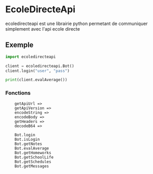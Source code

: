 
# EcoleDirecteApi

ecoledirecteapi est une librairie python permetant de communiquer simplement avec l'api ecole directe

## Exemple

```python
import ecoledirecteapi

client = ecoledirecteapi.Bot()
client.login("user", "pass")

print(client.evalAverage())
```

### Fonctions
```
    getApiUrl =>
    getApiVersion =>
    encodeString =>
    encodeBody =>
    getHeaders =>
    decodeB64 =>

    Bot.login
    Bot.isLogin
    Bot.getNotes
    Bot.evalAverage
    Bot.getHomeworks
    Bot.getSchoolLife
    Bot.getSchedules
    Bot.getMessages
```